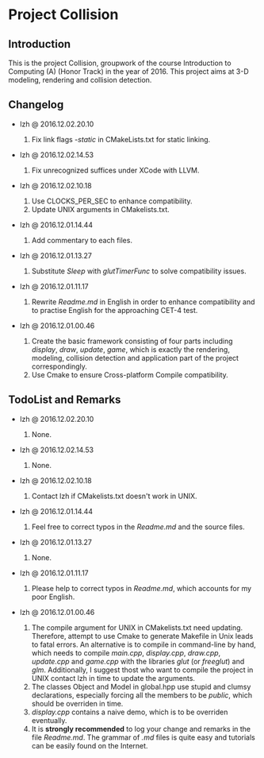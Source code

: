 # Project Collision

## Introduction

This is the project Collision, groupwork of the course Introduction to
Computing (A) (Honor Track) in the year of 2016. This project aims at 3-D
modeling, rendering and collision detection.

## Changelog

* lzh @ 2016.12.02.20.10
  1. Fix link flags *-static* in CMakeLists.txt for static linking.

* lzh @ 2016.12.02.14.53
  1. Fix unrecognized suffices under XCode with LLVM.

* lzh @ 2016.12.02.10.18
  1. Use CLOCKS_PER_SEC to enhance compatibility.
  2. Update UNIX arguments in CMakelists.txt.

* lzh @ 2016.12.01.14.44
  1. Add commentary to each files.

* lzh @ 2016.12.01.13.27
  1. Substitute *Sleep* with *glutTimerFunc* to solve compatibility
  issues.

* lzh @ 2016.12.01.11.17
  1. Rewrite *Readme.md* in English in order to enhance compatibility and
  to practise English for the approaching CET-4 test.

* lzh @ 2016.12.01.00.46
  1. Create the basic framework consisting of four parts including
  *display*, *draw*, *update*, *game*, which is exactly the rendering,
  modeling, collision detection and application part of the project
  correspondingly.
  2. Use Cmake to ensure Cross-platform Compile compatibility.

## TodoList and Remarks

* lzh @ 2016.12.02.20.10
  1. None.

* lzh @ 2016.12.02.14.53
  1. None.

* lzh @ 2016.12.02.10.18
  1. Contact lzh if CMakelists.txt doesn't work in UNIX.

* lzh @ 2016.12.01.14.44
  1. Feel free to correct typos in the *Readme.md* and the source files.

* lzh @ 2016.12.01.13.27
  1. None.

* lzh @ 2016.12.01.11.17
  1. Please help to correct typos in *Readme.md*, which accounts for my
  poor English.

* lzh @ 2016.12.01.00.46
  1. The compile argument for UNIX in CMakelists.txt need updating.
  Therefore, attempt to use Cmake to generate Makefile in Unix leads to
  fatal errors. An alternative is to compile in command-line by hand,
  which needs to compile *main.cpp*, *display.cpp*, *draw.cpp*,
  *update.cpp* and *game.cpp* with the libraries *glut* (or *freeglut*)
  and *glm*. Additionally, I suggest thost who want to compile the project
  in UNIX contact lzh in time to update the arguments.
  2. The classes Object and Model in global.hpp use stupid and clumsy
  declarations, especially forcing all the members to be *public*, which
  should be overriden in time.
  3. *display.cpp* contains a naive demo, which is to be overriden
  eventually.
  4. It is **strongly recommended** to log your change and remarks in the
  file *Readme.md*. The grammar of *.md* files is quite easy and
  tutorials can be easily found on the Internet.
